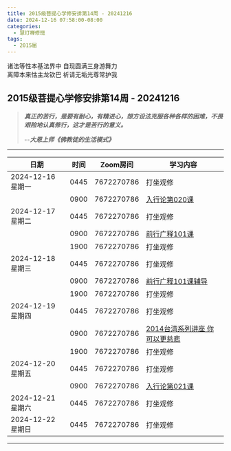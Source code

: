 ```yaml
---
title: 2015级菩提心学修安排第14周 - 20241216
date: 2024-12-16 07:58:00-08:00
categories:
  - 慧灯禅修班
tags:
  - 2015届
---
```

诸法等性本基法界中 自现圆满三身游舞力  
离障本来怙主龙钦巴 祈请无垢光尊常护我


## 2015级菩提心学修安排第14周 - 20241216


> *__真正的苦行，是要有耐心，有精进心，想方设法克服各种各样的困难，不畏艰险地认真修行，这才是苦行的意义。__*
>
> --***大恩上师《佛教徒的生活模式》***


---


|日期 |时间|Zoom房间|学习内容|
|--|--|--|--|
| 2024-12-16 星期一|0445|7672270786|打坐观修|
| |0900|7672270786|[入行论第020课](https://huidengchanxiu.net/refs/rxl/02#第二十节课) |
| 2024-12-17 星期二 |0445|7672270786|打坐观修|
|   |0900|7672270786| [前行广释101课](https://huidengchanxiu.net/refs/qxgs/qxgs-09ptx/#前行广释第101课) |
|   |1900|7672270786|打坐观修|
| 2024-12-18 星期三  |0445|7672270786|打坐观修|
|   |0900|7672270786| [前行广释101课辅导](https://huidengchanxiu.net/refs/qxgs/fudao/qxgsfd-09ptx/#前行广释第101课辅导) |
|   |1900|7672270786| 打坐观修 |
| 2024-12-19 星期四|0445|7672270786|打坐观修|
|   |0900|7672270786| [2014台湾系列讲座 你可以更慈悲](https://www.fohuifayu.com/index.php/huideng-jiangtang/fofa-jianxiu/puti-xin/9774-l14076) |
|   |1900|7672270786|打坐观修|
| 2024-12-20 星期五|0445|7672270786|打坐观修|
|   |0900|7672270786| [入行论第021课](https://huidengchanxiu.net/refs/rxl/02#第二十一节课) |
| 2024-12-21 星期六|0445|7672270786|打坐观修|
| 2024-12-22 星期日|0445|7672270786|打坐观修|

---
